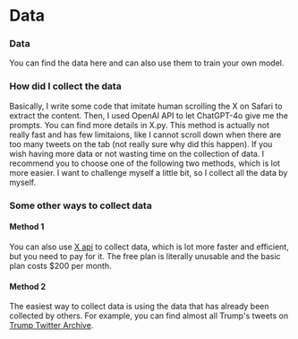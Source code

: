 # Data

### Data
You can find the data here and can also use them to train your own model.

### How did I collect the data
Basically, I write some code that imitate human scrolling the X on Safari to extract the content. Then, I used OpenAI API to let ChatGPT-4o give me the prompts. You can find more details in X.py. This method is actually not really fast and has few limitaions, like I cannot scroll down when there are too many tweets on the tab (not really sure why did this happen). If you wish having more data or not wasting time on the collection of data. I recommend you to choose one of the following two methods, which is lot more easier. I want to challenge myself a little bit, so I collect all the data by myself.

### Some other ways to collect data
#### Method 1
You can also use [X api](https://developer.x.com/en) to collect data, which is lot more faster and efficient, but you need to pay for it. The free plan is literally unusable and the basic plan costs $200 per month.
#### Method 2
The easiest way to collect data is using the data that has already been collected by others. For example, you can find almost all Trump's tweets on [Trump Twitter Archive](https://www.thetrumparchive.com).
